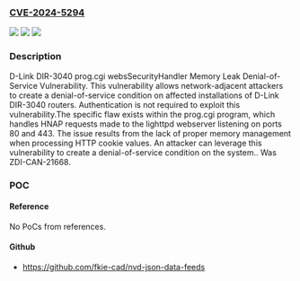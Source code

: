 ### [CVE-2024-5294](https://cve.mitre.org/cgi-bin/cvename.cgi?name=CVE-2024-5294)
![](https://img.shields.io/static/v1?label=Product&message=DIR-3040&color=blue)
![](https://img.shields.io/static/v1?label=Version&message=%3D%20120B03%20&color=brighgreen)
![](https://img.shields.io/static/v1?label=Vulnerability&message=CWE-401%3A%20Missing%20Release%20of%20Memory%20after%20Effective%20Lifetime&color=brighgreen)

### Description

D-Link DIR-3040 prog.cgi websSecurityHandler Memory Leak Denial-of-Service Vulnerability. This vulnerability allows network-adjacent attackers to create a denial-of-service condition on affected installations of D-Link DIR-3040 routers. Authentication is not required to exploit this vulnerability.The specific flaw exists within the prog.cgi program, which handles HNAP requests made to the lighttpd webserver listening on ports 80 and 443. The issue results from the lack of proper memory management when processing HTTP cookie values. An attacker can leverage this vulnerability to create a denial-of-service condition on the system.. Was ZDI-CAN-21668.

### POC

#### Reference
No PoCs from references.

#### Github
- https://github.com/fkie-cad/nvd-json-data-feeds

